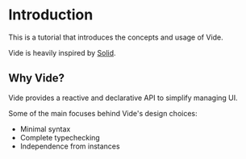 # Introduction

This is a tutorial that introduces the concepts and usage of Vide.

Vide is heavily inspired by [Solid](https://www.solidjs.com/).

## Why Vide?

Vide provides a reactive and declarative API to simplify managing UI.

Some of the main focuses behind Vide's design choices:

- Minimal syntax
- Complete typechecking
- Independence from instances
